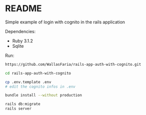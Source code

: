 # README

Simple example of login with cognito in the rails application

Dependencies:
  - Ruby 3.1.2
  - Sqlite

Run:

```sh
https://github.com/WallasFaria/rails-app-auth-with-cognito.git

cd rails-app-auth-with-cognito

cp .env.template .env
# edit the cognito infos in .env

bundle install --without production

rails db:migrate
rails server
```
